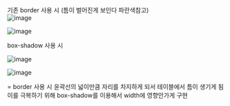 기존 border 사용 시   (틈이 벌어진게 보인다 파란색참고)  
![image](https://github.com/2nho/personal-study/assets/97571604/a43ef270-9dfb-42dc-b798-8ff250264839)

![image](https://github.com/2nho/personal-study/assets/97571604/ccf879d1-3a67-4adb-a97f-b9219b8821e0)



box-shadow 사용 시

![image](https://github.com/2nho/personal-study/assets/97571604/a73fe5be-2af0-4a16-8fc5-5d075e54c201)

![image](https://github.com/2nho/personal-study/assets/97571604/261566e6-6b08-4aa5-a765-c86b00a4a9e3)


= border 사용 시 윤곽선의 넓이만큼 자리를 차지하게 되서 테이블에서 틈이 생기게 됨 이를 극복하기 위해 box-shadow를 이용해서 width에 영향안가게 구현


